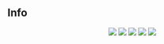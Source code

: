 ## Info

<p align="center">
   <img src="http://img.shields.io/static/v1?label=License&message=ISC&color=red&style=for-the-badge"/>
   <img src="http://img.shields.io/static/v1?label=Node&message=18.12.1color=green&style=for-the-badge&logo=node.js"/>
   <img src="http://img.shields.io/static/v1?label=MongoDB&message=v6.0.2&color=green&style=for-the-badge&logo=mongodb"/>
   <img src="http://img.shields.io/static/v1?label=express&message=4.18.2&color=blue&style=for-the-badge&logo=express"/>
   <img src="http://img.shields.io/static/v1?label=STATUS&message=EM%20DESENVOLVIMENTO&color=yellow&style=for-the-badge"/>
</p>
